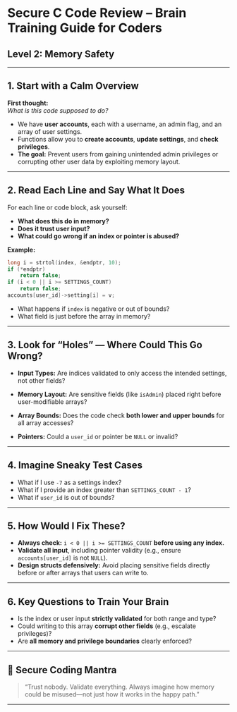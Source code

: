 # Secure C Code Review – Brain Training Guide for Coders  

## Level 2: Memory Safety

---

## 1. Start with a Calm Overview

**First thought:**  
*What is this code supposed to do?*

- We have **user accounts**, each with a username, an admin flag, and an array of user settings.
- Functions allow you to **create accounts**, **update settings**, and **check privileges**.
- **The goal:** Prevent users from gaining unintended admin privileges or corrupting other user data by exploiting memory layout.

---

## 2. Read Each Line and Say What It Does

For each line or code block, ask yourself:

- **What does this do in memory?**
- **Does it trust user input?**
- **What could go wrong if an index or pointer is abused?**

**Example:**

```c
long i = strtol(index, &endptr, 10);
if (*endptr)
    return false;
if (i < 0 || i >= SETTINGS_COUNT)
    return false;
accounts[user_id]->setting[i] = v;
````

- What happens if `index` is negative or out of bounds?
- What field is just before the array in memory?

---

## 3. Look for “Holes” — Where Could This Go Wrong?

- **Input Types:**
  Are indices validated to only access the intended settings, not other fields?

- **Memory Layout:**
  Are sensitive fields (like `isAdmin`) placed right before user-modifiable arrays?

- **Array Bounds:**
  Does the code check **both lower and upper bounds** for all array accesses?

- **Pointers:**
  Could a `user_id` or pointer be `NULL` or invalid?

---

## 4. Imagine Sneaky Test Cases

- What if I use `-7` as a settings index?
- What if I provide an index greater than `SETTINGS_COUNT - 1`?
- What if `user_id` is out of bounds?

---

## 5. How Would I Fix These?

- **Always check:** `i < 0 || i >= SETTINGS_COUNT` **before using any index.**
- **Validate all input**, including pointer validity (e.g., ensure `accounts[user_id]` is not `NULL`).
- **Design structs defensively:** Avoid placing sensitive fields directly before or after arrays that users can write to.

---

## 6. Key Questions to Train Your Brain

- Is the index or user input **strictly validated** for both range and type?
- Could writing to this array **corrupt other fields** (e.g., escalate privileges)?
- Are **all memory and privilege boundaries** clearly enforced?

---

## 🧠 Secure Coding Mantra

> “Trust nobody. Validate everything. Always imagine how memory could be misused—not just how it works in the happy path.”

---
